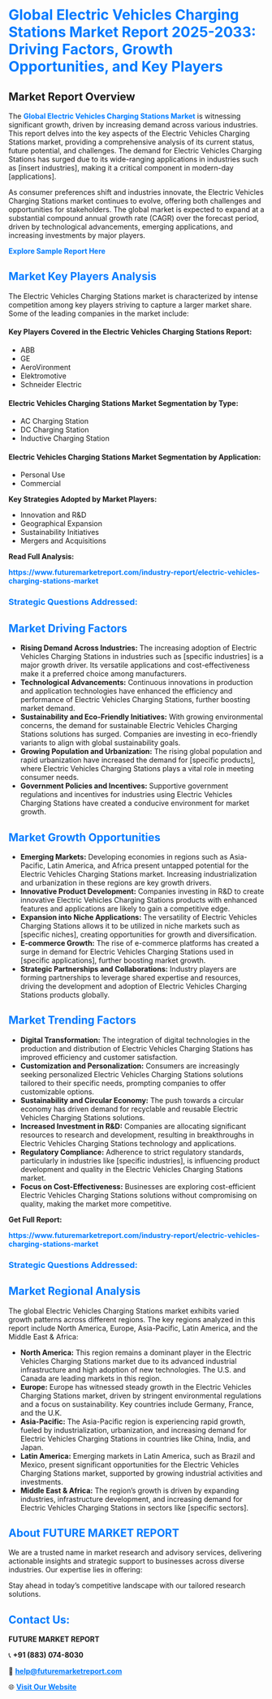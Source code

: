 <h1 style="color: #007BFF;">Global Electric Vehicles Charging Stations Market Report 2025-2033: Driving Factors, Growth Opportunities, and Key Players</h1>

<section id="overview">
<h2>Market Report Overview</h2>
<p>The <a href="https://www.futuremarketreport.com/industry-report/electric-vehicles-charging-stations-market" style="color: #007BFF; text-decoration: none;"><strong>Global Electric Vehicles Charging Stations Market</strong></a> is witnessing significant growth, driven by increasing demand across various industries. This report delves into the key aspects of the Electric Vehicles Charging Stations market, providing a comprehensive analysis of its current status, future potential, and challenges. The demand for Electric Vehicles Charging Stations has surged due to its wide-ranging applications in industries such as [insert industries], making it a critical component in modern-day [applications].</p>
<p>As consumer preferences shift and industries innovate, the Electric Vehicles Charging Stations market continues to evolve, offering both challenges and opportunities for stakeholders. The global market is expected to expand at a substantial compound annual growth rate (CAGR) over the forecast period, driven by technological advancements, emerging applications, and increasing investments by major players.</p>
</section>

<section id="overview">
<p><a href="https://www.futuremarketreport.com/request-sample/reportId=81830" style="color: #007BFF; text-decoration: none;"><strong>Explore Sample Report Here</strong></a></p>
</section>

<section id="key-players">
<h2 style="color: #007BFF;">Market Key Players Analysis</h2>
<p>The Electric Vehicles Charging Stations market is characterized by intense competition among key players striving to capture a larger market share. Some of the leading companies in the market include:</p>
<h4>Key Players Covered in the Electric Vehicles Charging Stations Report:</h4>
<ul><li>ABB</li><li>GE</li><li>AeroVironment</li><li>Elektromotive</li><li>Schneider Electric</li></ul>
<h4>Electric Vehicles Charging Stations Market Segmentation by Type:</h4>
<ul><li>AC Charging Station</li><li>DC Charging Station</li><li>Inductive Charging Station</li></ul>

<h4>Electric Vehicles Charging Stations Market Segmentation by Application:</h4>
<ul><li>Personal Use</li><li>Commercial</li></ul>
<p><strong>Key Strategies Adopted by Market Players:</strong></p>
<ul>
<li>Innovation and R&D</li>
<li>Geographical Expansion</li>
<li>Sustainability Initiatives</li>
<li>Mergers and Acquisitions</li>
</ul>
</section>

<section>
<p><strong>Read Full Analysis: </strong></p><a href="https://www.futuremarketreport.com/industry-report/electric-vehicles-charging-stations-market" style="color: #007BFF; text-decoration: none;"><strong>https://www.futuremarketreport.com/industry-report/electric-vehicles-charging-stations-market</strong></a>
<h3 style="color: #007BFF;">Strategic Questions Addressed:</h3>
</section>

<section id="driving-factors">
<h2 style="color: #007BFF;">Market Driving Factors</h2>
<ul>
<li><strong>Rising Demand Across Industries:</strong> The increasing adoption of Electric Vehicles Charging Stations in industries such as [specific industries] is a major growth driver. Its versatile applications and cost-effectiveness make it a preferred choice among manufacturers.</li>
<li><strong>Technological Advancements:</strong> Continuous innovations in production and application technologies have enhanced the efficiency and performance of Electric Vehicles Charging Stations, further boosting market demand.</li>
<li><strong>Sustainability and Eco-Friendly Initiatives:</strong> With growing environmental concerns, the demand for sustainable Electric Vehicles Charging Stations solutions has surged. Companies are investing in eco-friendly variants to align with global sustainability goals.</li>
<li><strong>Growing Population and Urbanization:</strong> The rising global population and rapid urbanization have increased the demand for [specific products], where Electric Vehicles Charging Stations plays a vital role in meeting consumer needs.</li>
<li><strong>Government Policies and Incentives:</strong> Supportive government regulations and incentives for industries using Electric Vehicles Charging Stations have created a conducive environment for market growth.</li>
</ul>
</section>

<section id="growth-opportunities">
<h2 style="color: #007BFF;">Market Growth Opportunities</h2>
<ul>
<li><strong>Emerging Markets:</strong> Developing economies in regions such as Asia-Pacific, Latin America, and Africa present untapped potential for the Electric Vehicles Charging Stations market. Increasing industrialization and urbanization in these regions are key growth drivers.</li>
<li><strong>Innovative Product Development:</strong> Companies investing in R&D to create innovative Electric Vehicles Charging Stations products with enhanced features and applications are likely to gain a competitive edge.</li>
<li><strong>Expansion into Niche Applications:</strong> The versatility of Electric Vehicles Charging Stations allows it to be utilized in niche markets such as [specific niches], creating opportunities for growth and diversification.</li>
<li><strong>E-commerce Growth:</strong> The rise of e-commerce platforms has created a surge in demand for Electric Vehicles Charging Stations used in [specific applications], further boosting market growth.</li>
<li><strong>Strategic Partnerships and Collaborations:</strong> Industry players are forming partnerships to leverage shared expertise and resources, driving the development and adoption of Electric Vehicles Charging Stations products globally.</li>
</ul>
</section>

<section id="trending-factors">
<h2 style="color: #007BFF;">Market Trending Factors</h2>
<ul>
<li><strong>Digital Transformation:</strong> The integration of digital technologies in the production and distribution of Electric Vehicles Charging Stations has improved efficiency and customer satisfaction.</li>
<li><strong>Customization and Personalization:</strong> Consumers are increasingly seeking personalized Electric Vehicles Charging Stations solutions tailored to their specific needs, prompting companies to offer customizable options.</li>
<li><strong>Sustainability and Circular Economy:</strong> The push towards a circular economy has driven demand for recyclable and reusable Electric Vehicles Charging Stations solutions.</li>
<li><strong>Increased Investment in R&D:</strong> Companies are allocating significant resources to research and development, resulting in breakthroughs in Electric Vehicles Charging Stations technology and applications.</li>
<li><strong>Regulatory Compliance:</strong> Adherence to strict regulatory standards, particularly in industries like [specific industries], is influencing product development and quality in the Electric Vehicles Charging Stations market.</li>
<li><strong>Focus on Cost-Effectiveness:</strong> Businesses are exploring cost-efficient Electric Vehicles Charging Stations solutions without compromising on quality, making the market more competitive.</li>
</ul>
</section>

<section>
<p><strong>Get Full Report: </strong></p><a href="https://www.futuremarketreport.com/industry-report/electric-vehicles-charging-stations-market" style="color: #007BFF; text-decoration: none;"><strong>https://www.futuremarketreport.com/industry-report/electric-vehicles-charging-stations-market</strong></a>
<h3 style="color: #007BFF;">Strategic Questions Addressed:</h3>
</section>


<section id="regional-analysis">
<h2 style="color: #007BFF;">Market Regional Analysis</h2>
<p>The global Electric Vehicles Charging Stations market exhibits varied growth patterns across different regions. The key regions analyzed in this report include North America, Europe, Asia-Pacific, Latin America, and the Middle East & Africa:</p>
<ul>
<li><strong>North America:</strong> This region remains a dominant player in the Electric Vehicles Charging Stations market due to its advanced industrial infrastructure and high adoption of new technologies. The U.S. and Canada are leading markets in this region.</li>
<li><strong>Europe:</strong> Europe has witnessed steady growth in the Electric Vehicles Charging Stations market, driven by stringent environmental regulations and a focus on sustainability. Key countries include Germany, France, and the U.K.</li>
<li><strong>Asia-Pacific:</strong> The Asia-Pacific region is experiencing rapid growth, fueled by industrialization, urbanization, and increasing demand for Electric Vehicles Charging Stations in countries like China, India, and Japan.</li>
<li><strong>Latin America:</strong> Emerging markets in Latin America, such as Brazil and Mexico, present significant opportunities for the Electric Vehicles Charging Stations market, supported by growing industrial activities and investments.</li>
<li><strong>Middle East & Africa:</strong> The region’s growth is driven by expanding industries, infrastructure development, and increasing demand for Electric Vehicles Charging Stations in sectors like [specific sectors].</li>
</ul>
</section>

<footer>
<h2 style="color: #007BFF;">About FUTURE MARKET REPORT</h2>
<p>We are a trusted name in market research and advisory services, delivering actionable insights and strategic support to businesses across diverse industries. Our expertise lies in offering:</p>

<p>Stay ahead in today’s competitive landscape with our tailored research solutions.</p>

<h2 style="color: #007BFF;">Contact Us:</h2>
<p><strong>FUTURE MARKET REPORT</strong></p>
<p>📞 <strong>+91 (883) 074-8030</strong></p>
<p>📧 <strong><a href="mailto:help@futuremarketreport.com" style="color: #007BFF;">help@futuremarketreport.com</a></strong></p>
<p>🌐 <strong><a href="https://www.futuremarketreport.com/" style="color: #007BFF;">Visit Our Website</a></strong></p>
</footer>